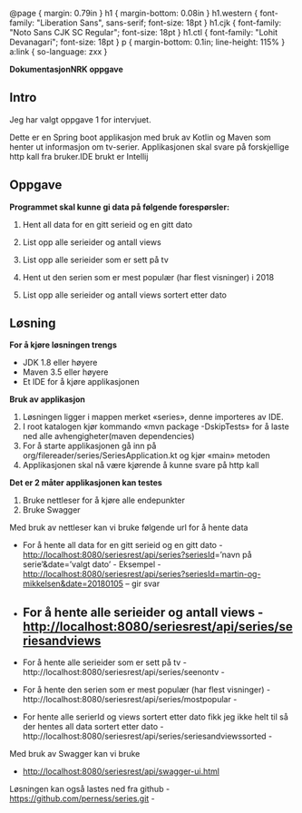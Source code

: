 @page { margin: 0.79in }
		h1 { margin-bottom: 0.08in }
		h1.western { font-family: "Liberation Sans", sans-serif; font-size: 18pt }
		h1.cjk { font-family: "Noto Sans CJK SC Regular"; font-size: 18pt }
		h1.ctl { font-family: "Lohit Devanagari"; font-size: 18pt }
		p { margin-bottom: 0.1in; line-height: 115% }
		a:link { so-language: zxx }
	

**DokumentasjonNRK oppgave**

## Intro

Jeg har valgt oppgave 1 for
intervjuet.

Dette er en Spring boot
applikasjon med bruk av Kotlin og
Maven som henter ut informasjon om
tv-serier. Applikasjonen skal svare på
forskjellige http kall fra bruker.IDE
brukt er Intellij

## Oppgave

**Programmet skal kunne gi
data på følgende forespørsler:**

1) Hent all data for en gitt
serieid og en gitt dato

2) List opp alle serieider og
antall views

3) List opp alle serieider som
er sett på tv

4) Hent ut den serien som er
mest populær (har flest visninger) i 2018

5) List opp alle serieider og
antall views sortert etter dato

## Løsning

**For
å kjøre løsningen trengs**

- JDK 1.8 eller høyere 
- Maven 3.5 eller høyere 
- Et IDE for å kjøre
	applikasjonen 

**Bruk av applikasjon**

1. Løsningen ligger i
	mappen merket «series», denne importeres av IDE.  
2. I root katalogen kjør
	kommando «mvn package -DskipTests» for å laste ned alle
	avhengigheter(maven dependencies) 
3. For å starte
	applikasjonen gå inn på org/filereader/series/SeriesApplication.kt
	og kjør «main» metoden 
4. Applikasjonen skal nå
	være kjørende å kunne svare på http kall 

**Det er 2 måter
applikasjonen kan testes**

1. Bruke nettleser for å
	kjøre alle endepunkter 
2. Bruke Swagger 

Med bruk av nettleser kan vi
bruke følgende url for å hente data

- For å hente
	all data for en gitt serieid og en gitt dato - [http://localhost:8080/seriesrest/api/series?](http://localhost:8080/seriesrest/api/series?seriesId)[seriesId](http://localhost:8080/seriesrest/api/series?seriesId)=’navn
	på serie’&date=’valgt dato’ - Eksempel -
	[http://localhost:8080/seriesrest/api/series?seriesId=martin-og-mikkelsen&date=20180105](http://localhost:8080/seriesrest/api/series?seriesId=martin-og-mikkelsen&date=20180105)
	– gir svar  

- For å hente alle
	serieider og antall views -
	[http://localhost:8080/seriesrest/api/series/seriesandviews](http://localhost:8080/seriesrest/api/series/seriesandviews)
	- 
- For
	å hente alle
	serieider som er sett på tv -
	http://localhost:8080/seriesrest/api/series/seenontv - 
- For
	å hente den
	serien som er mest populær (har flest visninger) -
	http://localhost:8080/seriesrest/api/series/mostpopular - 
- For
	hente alle serierId og views sortert etter dato fikk jeg ikke helt
	til så der hentes all data sortert etter dato -
	http://localhost:8080/seriesrest/api/series/seriesandviewssorted - 

Med bruk av Swagger kan vi
bruke

- [http://localhost:8080/seriesrest/api/swagger-ui.html](http://localhost:8080/seriesrest/api/swagger-ui.html) 

Løsningen kan også lastes
ned fra github - https://github.com/perness/series.git -
